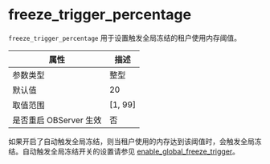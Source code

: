 freeze_trigger_percentage 
==============================================

`freeze_trigger_percentage` 用于设置触发全局冻结的租户使用内存阈值。


|      **属性**      |  **描述**   |
|------------------|-----------|
| 参数类型             | 整型        |
| 默认值              | 20        |
| 取值范围             | \[1, 99\] |
| 是否重启 OBServer 生效 | 否         |



如果开启了自动触发全局冻结，则当租户使用的内存达到该阈值时，会触发全局冻结。自动触发全局冻结开关的设置请参见 [enable_global_freeze_trigger](/zh-CN/12.reference-mysql-mode/3.system-configuration-items-1/3.cluster-level-configuration-items-1/70.enable_global_freeze_trigger-1-2.md)。
